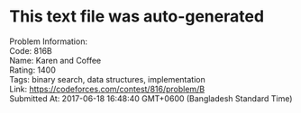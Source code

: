 # This text file was auto-generated  
  
Problem Information:  
Code: 816B  
Name: Karen and Coffee  
Rating: 1400  
Tags: binary search, data structures, implementation  
Link: https://codeforces.com/contest/816/problem/B  
Submitted At: 2017-06-18 16:48:40 GMT+0600 (Bangladesh Standard Time)  
